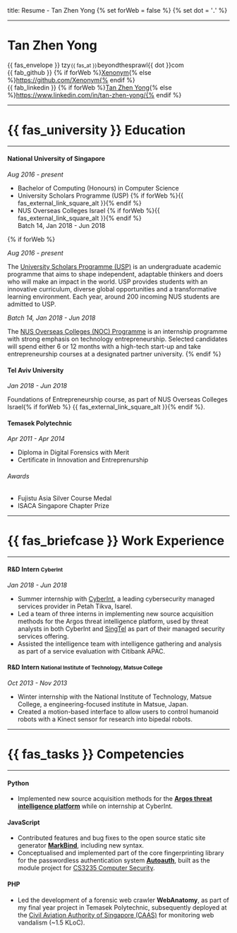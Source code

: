 <frontmatter>
    title: Resume - Tan Zhen Yong
</frontmatter>
{% set forWeb = false %}
{% set dot = '<svg height="5" width="5"><circle cx="2.5" cy="4" r="1" fill="black" /></svg>' %}

---
<div class="container">
    <div class="row no-gutters">
    <div class="col text-right">
      <h1 class="display-4">Tan Zhen Yong</h1>
    </div>
    <div class="col">

{{ fas_envelope }} tzy<small style="margin-left:1px; margin-right: 1px">{{ fas_at }}</small>beyondthesprawl{{ dot }}com<br>
{{ fab_github }} {% if forWeb %}[Xenonym](https://github.com/Xenonym){% else %}https://github.com/Xenonym{% endif %}<br>
{{ fab_linkedin }} {% if forWeb %}[Tan Zhen Yong](https://www.linkedin.com/in/tan-zhen-yong/){% else %}https://www.linkedin.com/in/tan-zhen-yong/{% endif %}</div>
</div>
</div>

---
<h1 class="font-weight-light text-center">{{ fas_university }} Education</h1>

---
#### National University of Singapore
_Aug 2016 - present_

- Bachelor of Computing (Honours) in Computer Science
- University Scholars Programme (USP) {% if forWeb %}<tooltip content="Click for more info."><trigger for="modal:usp" trigger="click">{{ fas_external_link_square_alt }}</trigger></tooltip>{% endif %}
- NUS Overseas Colleges Israel {% if forWeb %}<tooltip content="Click for more info."><trigger for="modal:noc" trigger="click">{{ fas_external_link_square_alt }}</trigger></tooltip>{% endif %}
<br><span class="text-muted">Batch 14, Jan 2018 - Jun 2018</span>

{% if forWeb %}
<modal title="{{ fas_graduation_cap }} University Scholars Programme (USP)" id="modal:usp" large>

_Aug 2016 - present_

The [University Scholars Programme (USP)](http://usp.nus.edu.sg/) is an undergraduate academic programme that aims to shape independent, adaptable thinkers and doers who will make an impact in the world. USP provides students with an innovative curriculum, diverse global opportunities and a transformative learning environment. Each year, around 200 incoming NUS students are admitted to USP. 
</modal>

<modal title="{{ fas_globe_asia }} NUS Overseas Colleges (NOC) Programme" id="modal:noc" large>

_Batch 14, Jan 2018 - Jun 2018_

The [NUS Overseas Colleges (NOC) Programme](https://enterprise.nus.edu.sg/educate/nus-overseas-colleges) is an internship programme with strong emphasis on technology entrepreneurship. Selected candidates will spend either 6 or 12 months with a high-tech start-up and take entrepreneurship courses at a designated partner university.
</modal>
{% endif %}

#### Tel Aviv University
_Jan 2018 - Jun 2018_

Foundations of Entrepreneurship course, as part of NUS Overseas Colleges Israel{% if forWeb %} <tooltip content="Click for more info."><trigger for="modal:noc" trigger="click">{{ fas_external_link_square_alt }}</trigger></tooltip>{% endif %}.

#### Temasek Polytechnic
_Apr 2011 - Apr 2014_

- Diploma in Digital Forensics with Merit
- Certificate in Innovation and Entreprenurship

###### Awards
- Fujistu Asia Silver Course Medal
- ISACA Singapore Chapter Prize

---
<h1 class="font-weight-light text-center">{{ fas_briefcase }} Work Experience</h1>

---
<h4>R&D Intern <small class="text-muted">CyberInt</small></h4>

_Jan 2018 - Jun 2018_

- Summer internship with [CyberInt](https://www.cyberint.com/), a leading cybersecurity managed services provider in Petah Tikva, Isarel. 
- Led a team of three interns in implementing new source acquisition methods for the Argos threat intelligence platform, used by threat analysts in both CyberInt and [SingTel](https://www.singtel.com/business/enterprise-solutions/cyber-security/enterprise-security/managed-security-services) as part of their managed security services offering. 
- Assisted the intelligence team with intelligence gathering and analysis as part of a service evaluation with Citibank APAC.

<h4>R&D Intern <small class="text-muted">National Institute of Technology, Matsue College</small></h4>

_Oct 2013 - Nov 2013_

- Winter internship with the National Institute of Technology, Matsue College, a engineering-focused institute in Matsue, Japan. 
- Created a motion-based interface to allow users to control humanoid robots with a Kinect sensor for research into bipedal robots.

---
<h1 class="font-weight-light text-center">{{ fas_tasks }} Competencies</h1>

---
#### Python
- Implemented new source acquisition methods for the [**Argos threat intelligence platform**](https://www.cyberint.com/product/argos-digital-risk-protection-platform/) while on internship at CyberInt.

#### JavaScript
- Contributed features and bug fixes to the open source static site generator [**MarkBind**](https://markbind.github.io/markbind/), including new syntax.
- Conceptualised and implemented part of the core fingerprinting library for the passwordless authentication system [**Autoauth**](https://github.com/cs3235-autoauth), built as the module project for [CS3235 Computer Security](https://www.comp.nus.edu.sg/~hugh/presentations/cs3235/).

#### PHP
- Led the development of a forensic web crawler **WebAnatomy**, as part of my final year project in Temasek Polytechnic, subsequently deployed at the [Civil Aviation Authority of Singapore (CAAS)](https://www.caas.gov.sg/) for monitoring web vandalism (~1.5 KLoC).

<!--#### Java
- In charge of storage and code quality for a relationship tracker and intelligence tool [**Intelli**](https://github.com/CS2103AUG2017-F10-B1/main) (~1 KLoC), built as the module project for [CS2103 Software Engineering](https://nus-cs2103-ay1718s1.github.io/website/).

#### Swift
- Built a social task manager app for iOS devices **DOgether** as part of [CP2106 Orbital Programme](https://orbital.comp.nus.edu.sg/) (~2 KLoC).-->
